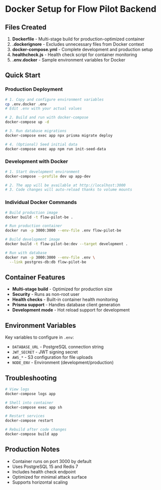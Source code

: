 # Docker Setup for Flow Pilot Backend

## Files Created

1. **Dockerfile** - Multi-stage build for production-optimized container
2. **.dockerignore** - Excludes unnecessary files from Docker context
3. **docker-compose.yml** - Complete development and production setup
4. **healthcheck.js** - Health check script for container monitoring
5. **.env.docker** - Sample environment variables for Docker

## Quick Start

### Production Deployment

```bash
# 1. Copy and configure environment variables
cp .env.docker .env
# Edit .env with your actual values

# 2. Build and run with docker-compose
docker-compose up -d

# 3. Run database migrations
docker-compose exec app npx prisma migrate deploy

# 4. (Optional) Seed initial data
docker-compose exec app npm run init-seed-data
```

### Development with Docker

```bash
# 1. Start development environment
docker-compose --profile dev up app-dev

# 2. The app will be available at http://localhost:3000
# 3. Code changes will auto-reload thanks to volume mounts
```

### Individual Docker Commands

```bash
# Build production image
docker build -t flow-pilot-be .

# Run production container
docker run -p 3000:3000 --env-file .env flow-pilot-be

# Build development image
docker build -t flow-pilot-be:dev --target development .

# Run with database
docker run -p 3000:3000 --env-file .env \
  --link postgres-db:db flow-pilot-be
```

## Container Features

- **Multi-stage build** - Optimized for production size
- **Security** - Runs as non-root user
- **Health checks** - Built-in container health monitoring
- **Prisma support** - Handles database client generation
- **Development mode** - Hot reload support for development

## Environment Variables

Key variables to configure in `.env`:

- `DATABASE_URL` - PostgreSQL connection string
- `JWT_SECRET` - JWT signing secret
- `AWS_*` - S3 configuration for file uploads
- `NODE_ENV` - Environment (development/production)

## Troubleshooting

```bash
# View logs
docker-compose logs app

# Shell into container
docker-compose exec app sh

# Restart services
docker-compose restart

# Rebuild after code changes
docker-compose build app
```

## Production Notes

- Container runs on port 3000 by default
- Uses PostgreSQL 15 and Redis 7
- Includes health check endpoint
- Optimized for minimal attack surface
- Supports horizontal scaling